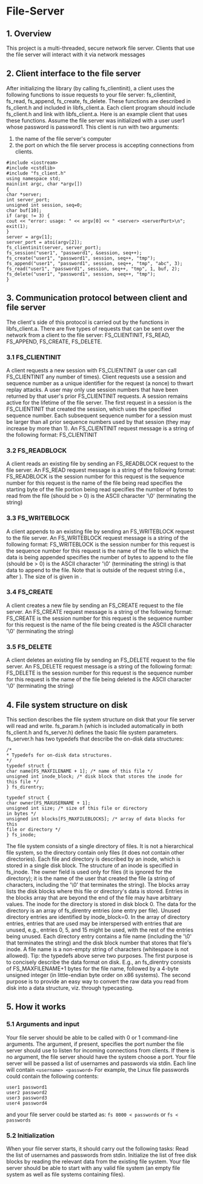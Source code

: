 # File-Server

## 1. Overview
This project is a multi-threaded, secure network file server. Clients that use the file
server will interact with it via network messages

## 2. Client interface to the file server
After initializing the library (by calling fs_clientinit), a client uses the following functions to issue
requests to your file server: fs_clientinit, fs_read, fs_append, fs_create, fs_delete. These functions
are described in fs_client.h and included in libfs_client.a. Each client program should include
fs_client.h and link with libfs_client.a.
Here is an example client that uses these functions. Assume the file server was initialized with a user user1
whose password is password1. This client is run with two arguments:
1. the name of the file server's computer
2. the port on which the file server process is accepting connections from clients.

```
#include <iostream> 
#include <cstdlib>
#include "fs_client.h"
using namespace std;
main(int argc, char *argv[])
{
char *server;
int server_port;
unsigned int session, seq=0;
char buf[10];
if (argc != 3) {
cout << "error: usage: " << argv[0] << " <server> <serverPort>\n";
exit(1);
}
server = argv[1];
server_port = atoi(argv[2]);
fs_clientinit(server, server_port);
fs_session("user1", "password1", &session, seq++);
fs_create("user1", "password1", session, seq++, "tmp");
fs_append("user1", "password1", session, seq++, "tmp", "abc", 3);
fs_read("user1", "password1", session, seq++, "tmp", 1, buf, 2);
fs_delete("user1", "password1", session, seq++, "tmp");
}
```
## 3. Communication protocol between client and file server
The client's side of this protocol is carried out by the functions in libfs_client.a.
There are five types of requests that can be sent over the network from a client to the file server:
FS_CLIENTINIT, FS_READ, FS_APPEND, FS_CREATE, FS_DELETE. 
### 3.1 FS_CLIENTINIT
A client requests a new session with FS_CLIENTINIT (a user can call FS_CLIENTINIT any number of times). Client
requests use a session and sequence number as a unique identifier for the request (a nonce) to thwart replay
attacks. A user may only use session numbers that have been returned by that user's prior FS_CLIENTINIT
requests. A session remains active for the lifetime of the file server.
The first request in a session is the FS_CLIENTINIT that created the session, which uses the specified sequence
number. Each subsequent sequence number for a session must be larger than all prior sequence numbers
used by that session (they may increase by more than 1).
An FS_CLIENTINIT request message is a string of the following format:
FS_CLIENTINIT <session> <sequence><NULL>
  
### 3.2 FS_READBLOCK
A client reads an existing file by sending an FS_READBLOCK request to the file server.
An FS_READ request message is a string of the following format:
FS_READBLOCK <session> <sequence> <filename> <offset> <size><NULL>
<session> is the session number for this request
<sequence> is the sequence number for this request
<filename> is the name of the file being read
<offset> specifies the starting byte of the file portion being read
<size> specifies the number of bytes to read from the file (should be > 0)
<NULL> is the ASCII character '\0' (terminating the string)

### 3.3 FS_WRITEBLOCK
A client appends to an existing file by sending an FS_WRITEBLOCK request to the file server.
An FS_WRITEBLOCK request message is a string of the following format:
FS_WRITEBLOCK <session> <sequence> <filename> <size><NULL><data>
<session> is the session number for this request
<sequence> is the sequence number for this request
<filename> is the name of the file to which the data is being appended
<size> specifies the number of bytes to append to the file (should be > 0)
<NULL> is the ASCII character '\0' (terminating the string)
<data> is that data to append to the file. Note that <data> is outside of the request string (i.e., after
<NULL>). The size of <data> is given in <size>.

### 3.4 FS_CREATE
A client creates a new file by sending an FS_CREATE request to the file server.
An FS_CREATE request message is a string of the following format:
FS_CREATE <session> <sequence> <filename><NULL>
<session> is the session number for this request
<sequence> is the sequence number for this request
<filename> is the name of the file being created
<NULL> is the ASCII character '\0' (terminating the string)

### 3.5 FS_DELETE
A client deletes an existing file by sending an FS_DELETE request to the file server.
An FS_DELETE request message is a string of the following format:
FS_DELETE <session> <sequence> <filename><NULL>
<session> is the session number for this request
<sequence> is the sequence number for this request
<filename> is the name of the file being deleted
<NULL> is the ASCII character '\0' (terminating the string)

## 4. File system structure on disk
This section describes the file system structure on disk that your file server will read and write. fs_param.h
(which is included automatically in both fs_client.h and fs_server.h) defines the basic file system
parameters.
fs_server.h has two typedefs that describe the on-disk data structures:
  ```
/*
* Typedefs for on-disk data structures.
*/
typedef struct {
char name[FS_MAXFILENAME + 1]; /* name of this file */
unsigned int inode_block; /* disk block that stores the inode for
this file */
} fs_direntry;
  
typedef struct {
char owner[FS_MAXUSERNAME + 1];
unsigned int size; /* size of this file or directory
in bytes */
unsigned int blocks[FS_MAXFILEBLOCKS]; /* array of data blocks for this
file or directory */
} fs_inode;
  ```
The file system consists of a single directory of files. It is not a hierarchical file system, so the directory
contain only files (it does not contain other directories).
Each file and directory is described by an inode, which is stored in a single disk block. The structure of an
inode is specified in fs_inode. The owner field is used only for files (it is ignored for the directory); it is the
name of the user that created the file (a string of characters, including the '\0' that terminates the string). The
blocks array lists the disk blocks where this file or directory's data is stored. Entries in the blocks array
that are beyond the end of the file may have arbitrary values. The inode for the directory is stored in disk
block 0.
The data for the directory is an array of fs_direntry entries (one entry per file). Unused directory entries
are identified by inode_block=0. In the array of directory entries, entries that are used may be interspersed
with entries that are unused, e.g., entries 0, 5, and 15 might be used, with the rest of the entries being
unused. Each directory entry contains a file name (including the '\0' that terminates the string) and the disk
block number that stores that file's inode. A file name is a non-empty string of characters (whitespace is not
allowed).
Tip: the typedefs above serve two purposes. The first purpose is to concisely describe the data format on
disk. E.g., an fs_direntry consists of FS_MAXFILENAME+1 bytes for the file name, followed by a 4-byte
unsigned integer (in little-endian byte order on x86 systems). The second purpose is to provide an easy way
to convert the raw data you read from disk into a data structure, viz. through typecasting.
  
## 5. How it works
  
### 5.1 Arguments and input
Your file server should be able to be called with 0 or 1 command-line arguments. The argument, if present,
specifies the port number the file server should use to listen for incoming connections from clients. If there is
no argument, the file server should have the system choose a port.
Your file server will be passed a list of usernames and passwords via stdin.
Each line will contain
`<username> <password>`
For example, the Linux file passwords could contain the following contents:
  ```
user1 password1
user2 password2
user3 password3
user4 password4
  ```
and your file server could be started as:
`fs 8000 < passwords`
or
`fs < passwords`

### 5.2 Initialization
When your file server starts, it should carry out the following tasks:
Read the list of usernames and passwords from stdin.
Initialize the list of free disk blocks by reading the relevant data from the existing file system. Your
file server should be able to start with any valid file system (an empty file system as well as file
systems containing files).
